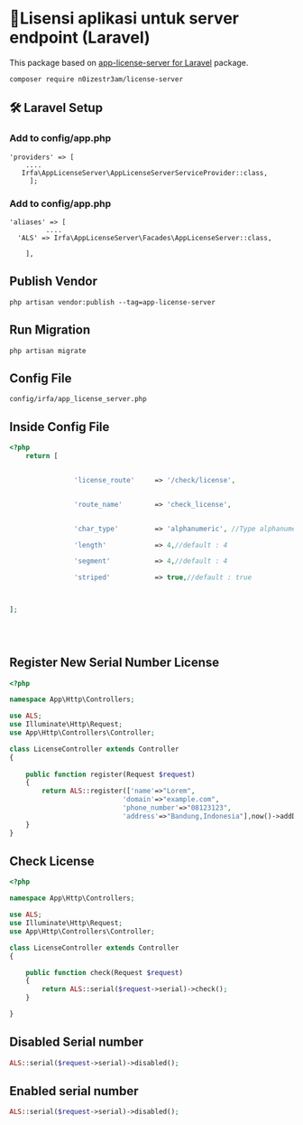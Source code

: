 

# 🚀Lisensi aplikasi untuk server endpoint (Laravel)


This package based on [app-license-server for Laravel](https://github.com/irfaardy/app-license-server) package.


    composer require n0izestr3am/license-server


<h2>🛠️ Laravel Setup </h2>

<h3>Add to config/app.php</h3>

    'providers' => [
        ....
       Irfa\AppLicenseServer\AppLicenseServerServiceProvider::class,
         ];



<h3>Add to config/app.php</h3>

    'aliases' => [
             ....
      'ALS' => Irfa\AppLicenseServer\Facades\AppLicenseServer::class,
    
        ],

  <h2>Publish Vendor</h2>


    php artisan vendor:publish --tag=app-license-server

<h2>Run Migration</h2>

```
php artisan migrate
```

<h2>Config File</h2>

    config/irfa/app_license_server.php

<h2>Inside Config File</h2>


```php
<?php 
	return [ 


                'license_route'		=> '/check/license',


                'route_name'		=> 'check_license',


                'char_type'			=> 'alphanumeric', //Type alphanumeric,numeric,or alphabet

                'length'			=> 4,//default : 4

                'segment'			=> 4,//default : 4

                'striped'			=> true,//default : true



];

    	
    
```


  
<h2>Register New Serial Number License</h2>


```php
<?php

namespace App\Http\Controllers;

use ALS;
use Illuminate\Http\Request;
use App\Http\Controllers\Controller;

class LicenseController extends Controller
{
   
    public function register(Request $request)
    {
      	return ALS::register(['name'=>"Lorem",
      						'domain'=>"example.com",
      						'phone_number'=>"08123123",
      						'address'=>"Bandung,Indonesia"],now()->addDays(30));	
    }
}
```
<h2> Check License</h2>

```php
<?php

namespace App\Http\Controllers;

use ALS;
use Illuminate\Http\Request;
use App\Http\Controllers\Controller;

class LicenseController extends Controller
{

    public function check(Request $request)
    {
      	return ALS::serial($request->serial)->check();	
    }

}
```

<h2>Disabled Serial number</h2>

```php
ALS::serial($request->serial)->disabled();	
```

<h2>Enabled serial number</h2>

```php
ALS::serial($request->serial)->disabled();
```

​	
